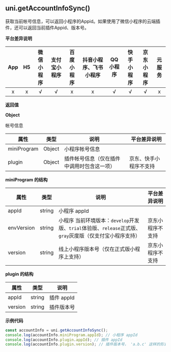 ## uni.getAccountInfoSync()

获取当前帐号信息，可以返回小程序的Appid。如果使用了微信小程序的云端插件，还可以返回当前插件Appid、版本号。

**平台差异说明**

|App|H5|微信小程序|支付宝小程序|百度小程序|抖音小程序、飞书小程序|QQ小程序|快手小程序|京东小程序|元服务|
|:-:|:-:|:-:|:-:|:-:|:-:|:-:|:-:|:-:|:-:|
|x|x|√|√|x|x|√|√|√|x|

**返回值**

**Object**

帐号信息

| 属性 | 类型 | 说明 |平台差异说明|
| --- | --- | --- |--- |
| miniProgram | Object| 小程序帐号信息 ||
| plugin | Object | 插件帐号信息（仅在插件中调用时包含这一项） |京东、快手小程序不支持|


**miniProgram 的结构**

| 属性 | 类型 | 说明 |平台差异说明|
| --- | --- | --- |--- |
| appId | string | 小程序 appId ||
| envVersion| string | 小程序 当前环境版本：`develop`开发版、`trial`体验版、`release`正式版、`gray`灰度版（仅支付宝小程序支持） |京东小程序不支持|
| version| string | 线上小程序版本号（仅在正式版小程序上支持） |京东小程序不支持|


**plugin 的结构**

| 属性 | 类型 | 说明 |
| --- | --- | --- |
| appId | string | 插件 appId  |
| version | string | 插件版本号 |


**示例代码**

```js
const accountInfo = uni.getAccountInfoSync();
console.log(accountInfo.miniProgram.appId); // 小程序 appId
console.log(accountInfo.plugin.appId); // 插件 appId
console.log(accountInfo.plugin.version); // 插件版本号， 'a.b.c' 这样的形式
```
